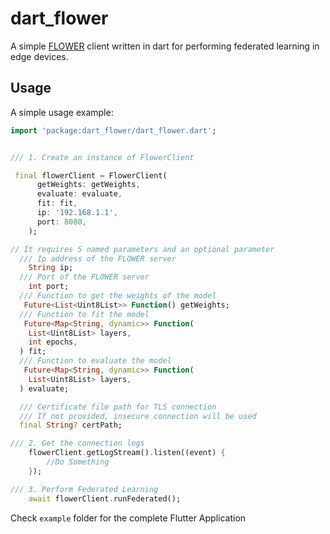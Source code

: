 # dart_flower

A simple [FLOWER](https://flower.dev/) client written in dart for performing federated learning in edge devices.

## Usage

A simple usage example:

```dart
import 'package:dart_flower/dart_flower.dart';


/// 1. Create an instance of FlowerClient

 final flowerClient = FlowerClient(
      getWeights: getWeights,
      evaluate: evaluate,
      fit: fit,
      ip: '192.168.1.1',
      port: 8080,
    );

// It requires 5 named parameters and an optional parameter 
  /// Ip address of the FLOWER server
    String ip;
  /// Port of the FLOWER server
    int port;
  /// Function to get the weights of the model
   Future<List<Uint8List>> Function() getWeights;
  /// Function to fit the model
   Future<Map<String, dynamic>> Function(
    List<Uint8List> layers,
    int epochs,
  ) fit;
  /// Function to evaluate the model
   Future<Map<String, dynamic>> Function(
    List<Uint8List> layers,
  ) evaluate;

  /// Certificate file path for TLS connection
  /// If not provided, insecure connection will be used
  final String? certPath;

/// 2. Get the connection logs 
    flowerClient.getLogStream().listen((event) {
        //Do Something
    });

/// 3. Perform Federated Learning
    await flowerClient.runFederated();

```

Check `example` folder for the complete Flutter Application
